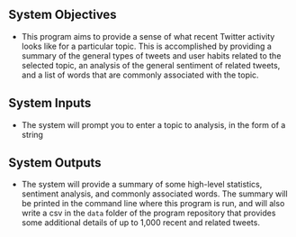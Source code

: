 ## System Objectives

* This program aims to provide a sense of what recent Twitter activity looks like for a particular topic. This is accomplished by providing a summary of the general types of tweets and user habits related to the selected topic, an analysis of the general sentiment of related tweets, and a list of words that are commonly associated with the topic.

## System Inputs

* The system will prompt you to enter a topic to analysis, in the form of a string

## System Outputs

* The system will provide a summary of some high-level statistics, sentiment analysis, and commonly associated words. The summary will be printed in the command line where this program is run, and will also write a csv in the `data` folder of the program repository that provides some additional details of up to 1,000 recent and related tweets.

